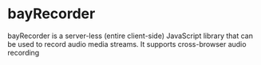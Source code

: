 # bayRecorder
bayRecorder is a server-less (entire client-side) JavaScript library that can be used to record audio media streams. It supports cross-browser audio recording

